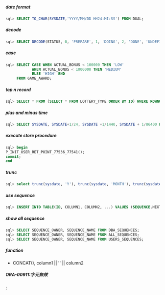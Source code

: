 ##### date format
```sql
sql> SELECT TO_CHAR(SYSDATE,'YYYY/MM/DD HH24:MI:SS') FROM DUAL;
```

##### decode
```sql
sql> SELECT DECODE(STATUS, 0, 'PREPARE', 1, 'DOING', 2, 'DONE', 'UNDEFINED') FROM LOTTERY_ISSUE;
```

##### case
```sql
sql> SELECT CASE WHEN ACTUAL_BONUS < 100000 THEN 'LOW'
            WHEN ACTUAL_BONUS < 1000000 THEN 'MEDIUM'
            ELSE 'HIGH' END 
     FROM GAME_AWARD;
```

##### top n record
```sql
sql> SELECT * FROM (SELECT * FROM LOTTERY_TYPE ORDER BY ID) WHERE ROWNUM < (n + 1);
```

##### plus and minus time
```sql
sql> SELECT SYSDATE, SYSDATE+1/24, SYSDATE +1/1440, SYSDATE + 1/86400 FROM DUAL;
```

##### execute store procedure
```sql
sql> begin
P_INIT_USER_RET_POINT_77536_77541();
commit;
end
```

##### trunc
```sql
sql> select trunc(sysdate, 'Y'), trunc(sysdate, 'MONTH'), trunc(sysdate, 'WW'), trunc(sysdate), trunc(sysdate, 'HH'), trunc(sysdate, 'MI') from dual;
```

##### use sequence
```sql
sql> INSERT INTO TABLE(ID, COLUMN1, COLUMN2, ...) VALUES (SEQUENCE.NEXTVAL, VALUE1, VALUE2, ...);
```

##### show all sequence
```sql
sql> SELECT SEQUENCE_OWNER, SEQUENCE_NAME FROM DBA_SEQUENCES;
sql> SELECT SEQUENCE_OWNER, SEQUENCE_NAME FROM ALL_SEQUENCES;
sql> SELECT SEQUENCE_OWNER, SEQUENCE_NAME FROM USERS_SEQUENCES;
```

##### function
* CONCAT(), column1 || '' || column2

##### ORA-00911:字元無效
; 